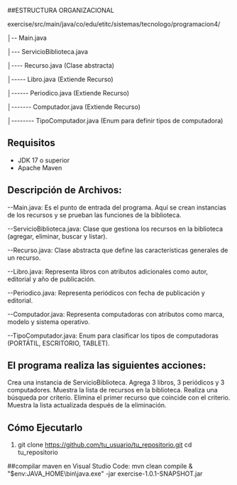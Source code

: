 ##ESTRUCTURA ORGANIZACIONAL

exercise/src/main/java/co/edu/etitc/sistemas/tecnologo/programacion4/

│-- Main.java

│--- ServicioBiblioteca.java

│---- Recurso.java (Clase abstracta)

│----- Libro.java (Extiende Recurso)

│------ Periodico.java (Extiende Recurso)

│------- Computador.java (Extiende Recurso)

│-------- TipoComputador.java (Enum para definir tipos de computadora)

## Requisitos

- JDK 17 o superior  
- Apache Maven 

## Descripción de Archivos:

--Main.java: Es el punto de entrada del programa. Aquí se crean instancias de los recursos y se prueban las funciones de la biblioteca.

--ServicioBiblioteca.java: Clase que gestiona los recursos en la biblioteca (agregar, eliminar, buscar y listar).

--Recurso.java: Clase abstracta que define las características generales de un recurso.

--Libro.java: Representa libros con atributos adicionales como autor, editorial y año de publicación.

--Periodico.java: Representa periódicos con fecha de publicación y editorial.

--Computador.java: Representa computadoras con atributos como marca, modelo y sistema operativo.

--TipoComputador.java: Enum para clasificar los tipos de computadoras (PORTÁTIL, ESCRITORIO, TABLET).


## El programa realiza las siguientes acciones:

Crea una instancia de ServicioBiblioteca.
Agrega 3 libros, 3 periódicos y 3 computadores.
Muestra la lista de recursos en la biblioteca.
Realiza una búsqueda por criterio.
Elimina el primer recurso que coincide con el criterio.
Muestra la lista actualizada después de la eliminación.

## Cómo Ejecutarlo

1. git clone https://github.com/tu_usuario/tu_repositorio.git
   cd tu_repositorio

##compilar maven en Visual Studio Code: 
mvn clean compile
& "$env:JAVA_HOME\bin\java.exe" -jar exercise-1.0.1-SNAPSHOT.jar
